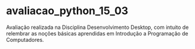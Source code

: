 # avaliacao_python_15_03
 Avaliação realizada na Disciplina Desenvolvimento Desktop, com intuito de relembrar as noções básicas aprendidas em Introdução a Programação de Computadores.
